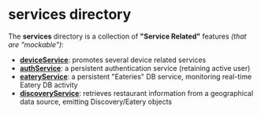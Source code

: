 # services directory

The **services** directory is a collection of **"Service Related"**
features _(that are "mockable")_:

- [**deviceService**](deviceService/README.md):        promotes several device related services
- [**authService**](authService/README.md):            a persistent authentication service (retaining active user)
- [**eateryService**](eateryService/README.md):        a persistent "Eateries" DB service, monitoring real-time Eatery DB activity
- [**discoveryService**](discoveryService/README.md):  retrieves restaurant information from a geographical data source, emitting Discovery/Eatery objects
